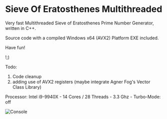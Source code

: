 # Sieve Of Eratosthenes Multithreaded
Very fast Multithreaded Sieve of Eratosthenes Prime Number Generator, written in C++.

Source code with a compiled Windows x64 (AVX2) Platform EXE included.

Have fun!

!;)

Todo:
1. Code cleanup
2. adding use of AVX2 registers (maybe integrate Agner Fog's Vector Class Library)


Processor: Intel i9-9940X - 14 Cores / 28 Threads - 3.3 Ghz - Turbo-Mode: off

![Console](https://github.com/bformless/Prime-Number-Generator-Win64/blob/main/Sieve_of_E.jpg)



